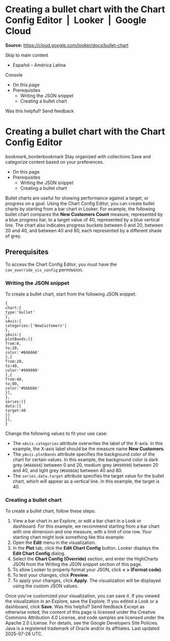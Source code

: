 # Creating a bullet chart with the Chart Config Editor  |  Looker  |  Google Cloud

**Source:** https://cloud.google.com/looker/docs/bullet-chart

Skip to main content 
  * Español – América Latina

Console 


  * On this page
  * Prerequisites
    * Writing the JSON snippet
    * Creating a bullet chart




Was this helpful?
Send feedback 
#  Creating a bullet chart with the Chart Config Editor
bookmark_borderbookmark Stay organized with collections  Save and categorize content based on your preferences.
  * On this page
  * Prerequisites
    * Writing the JSON snippet
    * Creating a bullet chart


Bullet charts are useful for showing performance against a target, or progress on a goal.
Using the Chart Config Editor, you can create bullet charts by starting from a bar chart in Looker.
For example, the following bullet chart compares the **New Customers Count** measure, represented by a blue progress bar, to a target value of 40, represented by a blue vertical line. The chart also indicates progress buckets between 0 and 20, between 20 and 40, and between 40 and 80, each represented by a different shade of grey.
## Prerequisites
To access the Chart Config Editor, you must have the `can_override_vis_config` permission.
### Writing the JSON snippet
To create a bullet chart, start from the following JSON snippet:
```
{
chart:{
type:'bullet'
},
xAxis:{
categories:['NewCustomers']
},
yAxis:{
plotBands:[{
from:0,
to:20,
color:'#666666'
},{
from:20,
to:40,
color:'#999999'
},{
from:40,
to:80,
color:'#bbbbbb'
}],
},
series:[{
data:[{
target:40
}]
}],
}

```

Change the following values to fit your use case:
  * The `xAxis.categories` attribute overwrites the label of the X-axis. In this example, the X-axis label should be the measure name **New Customers**.
  * The `yAxis.plotBands` attribute specifies the background color of the chart for certain values. In this example, the background color is dark grey (`#666666`) between 0 and 20, medium grey (`#999999`) between 20 and 40, and light grey (`#bbbbbb`) between 40 and 80.
  * The `series.data.target` attribute specifies the target value for the bullet chart, which will appear as a vertical line. In this example, the target is 40.


### Creating a bullet chart
To create a bullet chart, follow these steps:
  1. View a bar chart in an Explore, or edit a bar chart in a Look or dashboard.
For this example, we recommend starting from a bar chart with one dimension and one measure, with a limit of one row. Your starting chart might look something like this example:
  2. Open the **Edit** menu in the visualization.
  3. In the **Plot** tab, click the **Edit Chart Config** button. Looker displays the **Edit Chart Config** dialog.
  4. Select the **Chart Config (Override)** section, and enter the HighCharts JSON from the Writing the JSON snippet section of this page.
  5. To allow Looker to properly format your JSON, click **< > (Format code)**.
  6. To test your changes, click **Preview**.
  7. To apply your changes, click **Apply**. The visualization will be displayed using the custom JSON values.


Once you've customized your visualization, you can save it. If you viewed the visualization in an Explore, save the Explore. If you edited a Look or a dashboard, click **Save**.
Was this helpful?
Send feedback 
Except as otherwise noted, the content of this page is licensed under the Creative Commons Attribution 4.0 License, and code samples are licensed under the Apache 2.0 License. For details, see the Google Developers Site Policies. Java is a registered trademark of Oracle and/or its affiliates.
Last updated 2025-07-26 UTC.


